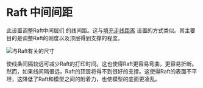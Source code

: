 Raft 中间间距
====
此设置调整Raft中间<!--if cura_version<5.0:层--><!--if cura_version>=5.0-->层们<!--endif--> 的线间距。这与[填充走线距离](../infill/infill_line_distance.md) 设置的方式类似。其主要目的是调整Raft的刚度以及顶层得到支撑的程度。

![与Raft有关的尺寸](../images/raft_dimensions.svg)

使线条间隔较远可减少Raft的打印时间。这也使得Raft更容易弯曲，更容易折断。然而，如果线间隔很远，Raft的顶层将得不到很好的支撑。这使得Raft的表面不平坦，这降低了Raft和模型之间的附着力，也使模型的底面更凌乱。
